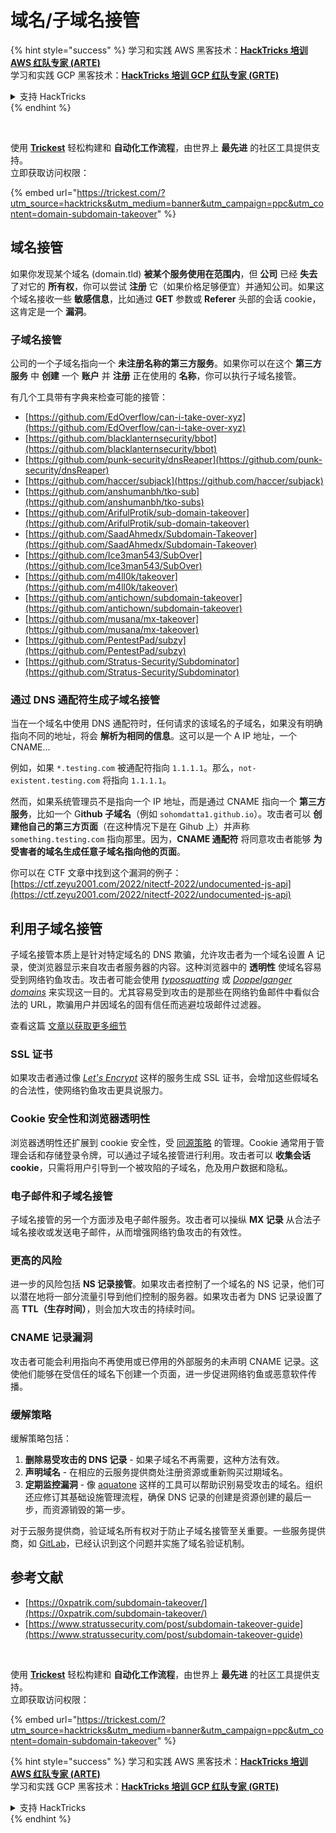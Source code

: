 # 域名/子域名接管

{% hint style="success" %}
学习和实践 AWS 黑客技术：<img src="../.gitbook/assets/arte.png" alt="" data-size="line">[**HackTricks 培训 AWS 红队专家 (ARTE)**](https://training.hacktricks.xyz/courses/arte)<img src="../.gitbook/assets/arte.png" alt="" data-size="line">\
学习和实践 GCP 黑客技术：<img src="../.gitbook/assets/grte.png" alt="" data-size="line">[**HackTricks 培训 GCP 红队专家 (GRTE)**<img src="../.gitbook/assets/grte.png" alt="" data-size="line">](https://training.hacktricks.xyz/courses/grte)

<details>

<summary>支持 HackTricks</summary>

* 查看 [**订阅计划**](https://github.com/sponsors/carlospolop)!
* **加入** 💬 [**Discord 群组**](https://discord.gg/hRep4RUj7f) 或 [**Telegram 群组**](https://t.me/peass) 或 **关注** 我们的 **Twitter** 🐦 [**@hacktricks\_live**](https://twitter.com/hacktricks\_live)**.**
* **通过向** [**HackTricks**](https://github.com/carlospolop/hacktricks) 和 [**HackTricks Cloud**](https://github.com/carlospolop/hacktricks-cloud) GitHub 仓库提交 PR 分享黑客技巧。

</details>
{% endhint %}

<figure><img src="../.gitbook/assets/image (48).png" alt=""><figcaption></figcaption></figure>

\
使用 [**Trickest**](https://trickest.com/?utm\_source=hacktricks\&utm\_medium=text\&utm\_campaign=ppc\&utm\_term=trickest\&utm\_content=domain-subdomain-takeover) 轻松构建和 **自动化工作流程**，由世界上 **最先进** 的社区工具提供支持。\
立即获取访问权限：

{% embed url="https://trickest.com/?utm_source=hacktricks&utm_medium=banner&utm_campaign=ppc&utm_content=domain-subdomain-takeover" %}

## 域名接管

如果你发现某个域名 (domain.tld) **被某个服务使用在范围内**，但 **公司** 已经 **失去** 了对它的 **所有权**，你可以尝试 **注册** 它（如果价格足够便宜）并通知公司。如果这个域名接收一些 **敏感信息**，比如通过 **GET** 参数或 **Referer** 头部的会话 cookie，这肯定是一个 **漏洞**。

### 子域名接管

公司的一个子域名指向一个 **未注册名称的第三方服务**。如果你可以在这个 **第三方服务** 中 **创建** 一个 **账户** 并 **注册** 正在使用的 **名称**，你可以执行子域名接管。

有几个工具带有字典来检查可能的接管：

* [https://github.com/EdOverflow/can-i-take-over-xyz](https://github.com/EdOverflow/can-i-take-over-xyz)
* [https://github.com/blacklanternsecurity/bbot](https://github.com/blacklanternsecurity/bbot)
* [https://github.com/punk-security/dnsReaper](https://github.com/punk-security/dnsReaper)
* [https://github.com/haccer/subjack](https://github.com/haccer/subjack)
* [https://github.com/anshumanbh/tko-sub](https://github.com/anshumanbh/tko-subs)
* [https://github.com/ArifulProtik/sub-domain-takeover](https://github.com/ArifulProtik/sub-domain-takeover)
* [https://github.com/SaadAhmedx/Subdomain-Takeover](https://github.com/SaadAhmedx/Subdomain-Takeover)
* [https://github.com/Ice3man543/SubOver](https://github.com/Ice3man543/SubOver)
* [https://github.com/m4ll0k/takeover](https://github.com/m4ll0k/takeover)
* [https://github.com/antichown/subdomain-takeover](https://github.com/antichown/subdomain-takeover)
* [https://github.com/musana/mx-takeover](https://github.com/musana/mx-takeover)
* [https://github.com/PentestPad/subzy](https://github.com/PentestPad/subzy)
* [https://github.com/Stratus-Security/Subdominator](https://github.com/Stratus-Security/Subdominator)

### 通过 DNS 通配符生成子域名接管

当在一个域名中使用 DNS 通配符时，任何请求的该域名的子域名，如果没有明确指向不同的地址，将会 **解析为相同的信息**。这可以是一个 A IP 地址，一个 CNAME...

例如，如果 `*.testing.com` 被通配符指向 `1.1.1.1`。那么，`not-existent.testing.com` 将指向 `1.1.1.1`。

然而，如果系统管理员不是指向一个 IP 地址，而是通过 CNAME 指向一个 **第三方服务**，比如一个 G**ithub 子域名**（例如 `sohomdatta1.github.io`）。攻击者可以 **创建他自己的第三方页面**（在这种情况下是在 Gihub 上）并声称 `something.testing.com` 指向那里。因为，**CNAME 通配符** 将同意攻击者能够 **为受害者的域名生成任意子域名指向他的页面**。

你可以在 CTF 文章中找到这个漏洞的例子：[https://ctf.zeyu2001.com/2022/nitectf-2022/undocumented-js-api](https://ctf.zeyu2001.com/2022/nitectf-2022/undocumented-js-api)

## 利用子域名接管

子域名接管本质上是针对特定域名的 DNS 欺骗，允许攻击者为一个域名设置 A 记录，使浏览器显示来自攻击者服务器的内容。这种浏览器中的 **透明性** 使域名容易受到网络钓鱼攻击。攻击者可能会使用 [_typosquatting_](https://en.wikipedia.org/wiki/Typosquatting) 或 [_Doppelganger domains_](https://en.wikipedia.org/wiki/Doppelg%C3%A4nger) 来实现这一目的。尤其容易受到攻击的是那些在网络钓鱼邮件中看似合法的 URL，欺骗用户并因域名的固有信任而逃避垃圾邮件过滤器。

查看这篇 [文章以获取更多细节](https://0xpatrik.com/subdomain-takeover/)

### **SSL 证书**

如果攻击者通过像 [_Let's Encrypt_](https://letsencrypt.org/) 这样的服务生成 SSL 证书，会增加这些假域名的合法性，使网络钓鱼攻击更具说服力。

### **Cookie 安全性和浏览器透明性**

浏览器透明性还扩展到 cookie 安全性，受 [同源策略](https://en.wikipedia.org/wiki/Same-origin\_policy) 的管理。Cookie 通常用于管理会话和存储登录令牌，可以通过子域名接管进行利用。攻击者可以 **收集会话 cookie**，只需将用户引导到一个被攻陷的子域名，危及用户数据和隐私。

### **电子邮件和子域名接管**

子域名接管的另一个方面涉及电子邮件服务。攻击者可以操纵 **MX 记录** 从合法子域名接收或发送电子邮件，从而增强网络钓鱼攻击的有效性。

### **更高的风险**

进一步的风险包括 **NS 记录接管**。如果攻击者控制了一个域名的 NS 记录，他们可以潜在地将一部分流量引导到他们控制的服务器。如果攻击者为 DNS 记录设置了高 **TTL（生存时间）**，则会加大攻击的持续时间。

### CNAME 记录漏洞

攻击者可能会利用指向不再使用或已停用的外部服务的未声明 CNAME 记录。这使他们能够在受信任的域名下创建一个页面，进一步促进网络钓鱼或恶意软件传播。

### **缓解策略**

缓解策略包括：

1. **删除易受攻击的 DNS 记录** - 如果子域名不再需要，这种方法有效。
2. **声明域名** - 在相应的云服务提供商处注册资源或重新购买过期域名。
3. **定期监控漏洞** - 像 [aquatone](https://github.com/michenriksen/aquatone) 这样的工具可以帮助识别易受攻击的域名。组织还应修订其基础设施管理流程，确保 DNS 记录的创建是资源创建的最后一步，而资源销毁的第一步。

对于云服务提供商，验证域名所有权对于防止子域名接管至关重要。一些服务提供商，如 [GitLab](https://about.gitlab.com/2018/02/05/gitlab-pages-custom-domain-validation/)，已经认识到这个问题并实施了域名验证机制。

## 参考文献

* [https://0xpatrik.com/subdomain-takeover/](https://0xpatrik.com/subdomain-takeover/)
* [https://www.stratussecurity.com/post/subdomain-takeover-guide](https://www.stratussecurity.com/post/subdomain-takeover-guide)

<figure><img src="../.gitbook/assets/image (48).png" alt=""><figcaption></figcaption></figure>

\
使用 [**Trickest**](https://trickest.com/?utm\_source=hacktricks\&utm\_medium=text\&utm\_campaign=ppc\&utm\_term=trickest\&utm\_content=domain-subdomain-takeover) 轻松构建和 **自动化工作流程**，由世界上 **最先进** 的社区工具提供支持。\
立即获取访问权限：

{% embed url="https://trickest.com/?utm_source=hacktricks&utm_medium=banner&utm_campaign=ppc&utm_content=domain-subdomain-takeover" %}

{% hint style="success" %}
学习和实践 AWS 黑客技术：<img src="../.gitbook/assets/arte.png" alt="" data-size="line">[**HackTricks 培训 AWS 红队专家 (ARTE)**](https://training.hacktricks.xyz/courses/arte)<img src="../.gitbook/assets/arte.png" alt="" data-size="line">\
学习和实践 GCP 黑客技术：<img src="../.gitbook/assets/grte.png" alt="" data-size="line">[**HackTricks 培训 GCP 红队专家 (GRTE)**<img src="../.gitbook/assets/grte.png" alt="" data-size="line">](https://training.hacktricks.xyz/courses/grte)

<details>

<summary>支持 HackTricks</summary>

* 查看 [**订阅计划**](https://github.com/sponsors/carlospolop)!
* **加入** 💬 [**Discord 群组**](https://discord.gg/hRep4RUj7f) 或 [**Telegram 群组**](https://t.me/peass) 或 **关注** 我们的 **Twitter** 🐦 [**@hacktricks\_live**](https://twitter.com/hacktricks\_live)**.**
* **通过向** [**HackTricks**](https://github.com/carlospolop/hacktricks) 和 [**HackTricks Cloud**](https://github.com/carlospolop/hacktricks-cloud) GitHub 仓库提交 PR 分享黑客技巧。

</details>
{% endhint %}

